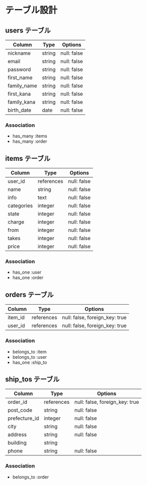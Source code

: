 
# テーブル設計

## users テーブル

| Column     | Type   | Options     |
| ---------- | ------ | ----------- |
| nickname   | string | null: false |
| email      | string | null: false |
| password   | string | null: false |
| first_name | string | null: false |
| family_name| string | null: false |
| first_kana | string | null: false |
| family_kana| string | null: false |
| birth_date | date   | null: false |

### Association
- has_many :items
- has_many :order


## items テーブル

| Column      | Type       | Options     |
| ----------- | ---------- | ----------- |
| user_id     | references | null: false |
| name        | string     | null: false |
| info        | text       | null: false |
| categories  | integer    | null: false |
| state       | integer    | null: false |
| charge      | integer    | null: false |
| from        | integer    | null: false |
| takes       | integer    | null: false |
| price       | integer    | null: false |
### Association
- has_one :user
- has_one :order

## orders テーブル

| Column  | Type       | Options                        |
| --------| ---------- | ------------------------------ |
| item_id | references | null: false, foreign_key: true |
| user_id | references | null: false, foreign_key: true |
### Association
- belongs_to :item
- belongs_to :user
- has_one :ship_to

## ship_tos テーブル

| Column         | Type       | Options                        |
| -------------- | ---------- | ------------------------------ |
| order_id       | references | null: false, foreign_key: true |
| post_code      | string     | null: false                    |
| prefecture_id  | integer    | null: false                    |
| city           | string     | null: false                    |
| address        | string     | null: false                    |
| building       | string     |                                |
| phone          | string     | null: false                    |
### Association
- belongs_to :order
